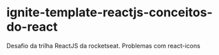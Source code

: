 # ignite-template-reactjs-conceitos-do-react
Desafio da trilha ReactJS da rocketseat.
Problemas com react-icons
